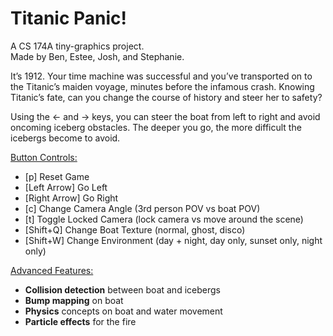 # Titanic Panic!

A CS 174A tiny-graphics project. <br />
Made by Ben, Estee, Josh, and Stephanie.

It’s 1912. Your time machine was successful and you’ve transported on to the Titanic’s maiden voyage, minutes before the infamous crash. Knowing Titanic’s fate, can you change the course of history and steer her to safety?

Using the  ←  and  →  keys, you can steer the boat from left to right and avoid oncoming iceberg obstacles. The deeper you go, the more difficult the icebergs become to avoid.

<ins>Button Controls:</ins> <br />
- [p] Reset Game<br />
- [Left Arrow] Go Left<br /> 
- [Right Arrow] Go Right<br />
- [c] Change Camera Angle (3rd person POV vs boat POV)<br />
- [t] Toggle Locked Camera (lock camera vs move around the scene)<br />
- [Shift+Q] Change Boat Texture (normal, ghost, disco)<br />
- [Shift+W] Change Environment (day + night, day only, sunset only, night only)<br />

<ins>Advanced Features:</ins>
- <b>Collision detection</b> between boat and icebergs
- <b>Bump mapping</b> on boat
- <b>Physics</b> concepts on boat and water movement
- <b>Particle effects</b> for the fire

